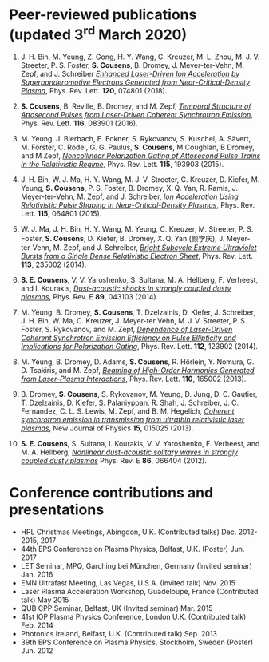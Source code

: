# Peer-reviewed publications (updated 3<sup>rd</sup> March 2020)
1. J. H. Bin, M. Yeung, Z. Gong, H. Y. Wang, C. Kreuzer, M. L. Zhou, M. J. V. Streeter, P. S. Foster, **S. Cousens**, B. Dromey, J. Meyer-ter-Vehn, M. Zepf, and J. Schreiber *[Enhanced Laser-Driven Ion Acceleration by Superponderomotive Electrons Generated from Near-Critical-Density Plasma](https://journals.aps.org/prl/abstract/10.1103/PhysRevLett.120.074801)*, Phys. Rev. Lett. **120**, 074801 (2018).

2. **S. Cousens**, B. Reville, B. Dromey, and M. Zepf, *[Temporal Structure of Attosecond Pulses from Laser-Driven Coherent Synchrotron Emission](https://journals.aps.org/prl/abstract/10.1103/PhysRevLett.116.083901)*, Phys. Rev. Lett. **116**, 083901 (2016).

3. M. Yeung, J. Bierbach, E. Eckner, S. Rykovanov, S. Kuschel, A. Sävert, M. Förster, C. Rödel, G. G. Paulus, **S. Cousens**, M Coughlan, B Dromey, and M Zepf, *[Noncollinear Polarization Gating of Attosecond Pulse Trains in the Relativistic Regime](https://journals.aps.org/prl/abstract/10.1103/PhysRevLett.115.193903)*, Phys. Rev. Lett. **115**, 193903 (2015).

4.  J. H. Bin, W. J. Ma, H. Y. Wang, M. J. V. Streeter, C. Kreuzer, D. Kiefer, M. Yeung,
**S. Cousens**, P. S. Foster, B. Dromey, X. Q. Yan, R. Ramis, J. Meyer-ter-Vehn, M. Zepf, and J. Schreiber, *[Ion Acceleration Using Relativistic Pulse Shaping in Near-Critical-Density Plasmas](https://journals.aps.org/prl/abstract/10.1103/PhysRevLett.115.064801)*, Phys. Rev. Lett. **115**, 064801 (2015).

5.  W. J. Ma, J. H. Bin, H. Y. Wang, M. Yeung, C. Kreuzer, M. Streeter, P. S. Foster,
**S. Cousens**, D. Kiefer, B. Dromey, X. Q. Yan (颜学庆), J. Meyer-ter-Vehn, M. Zepf, and J. Schreiber, *[Bright Subcycle Extreme Ultraviolet Bursts from a Single Dense Relativistic Electron Sheet](https://journals.aps.org/prl/abstract/10.1103/PhysRevLett.113.235002)*, Phys. Rev. Lett. **113**, 235002 (2014).

6.  **S. E. Cousens**, V. V. Yaroshenko, S. Sultana, M. A. Hellberg, F. Verheest, and I. Kourakis, *[Dust-acoustic shocks in strongly coupled dusty plasmas](https://journals.aps.org/pre/abstract/10.1103/PhysRevE.89.043103)*, Phys. Rev. E **89**, 043103 (2014).

7.  M. Yeung, B. Dromey, **S. Cousens**, T. Dzelzainis, D. Kiefer, J. Schreiber, J. H. Bin, W. Ma, C. Kreuzer, J. Meyer-ter Vehn, M. J. V. Streeter, P. S. Foster, S. Rykovanov, and M. Zepf, *[Dependence of Laser-Driven Coherent Synchrotron Emission Efficiency on Pulse Ellipticity and Implications for Polarization Gating](https://journals.aps.org/prl/abstract/10.1103/PhysRevLett.112.123902)*, Phys. Rev. Lett. **112**, 123902 (2014).

8.  M. Yeung, B. Dromey, D. Adams, **S. Cousens**, R. Hörlein, Y. Nomura, G. D. Tsakiris, and M. Zepf, *[Beaming of High-Order Harmonics Generated from Laser-Plasma Interactions](https://journals.aps.org/prl/abstract/10.1103/PhysRevLett.110.165002)*, Phys. Rev. Lett. **110**, 165002 (2013).

9.  B. Dromey, **S. Cousens**, S. Rykovanov, M. Yeung, D. Jung, D. C. Gautier, T. Dzelzainis,
D. Kiefer, S. Palaniyppan, R. Shah,  J. Schreiber, J. C. Fernandez, C. L. S. Lewis, M. Zepf, and B. M. Hegelich, *[Coherent synchrotron emission in transmission from ultrathin relativistic laser plasmas](https://iopscience.iop.org/article/10.1088/1367-2630/15/1/015025/meta)*, New Journal of Physics **15**, 015025 (2013).

10. **S. E. Cousens**, S. Sultana, I. Kourakis, V. V. Yaroshenko, F. Verheest, and M. A. Hellberg, *[Nonlinear dust-acoustic solitary waves in strongly coupled dusty plasmas](https://journals.aps.org/pre/abstract/10.1103/PhysRevE.86.066404)*
Phys. Rev. E **86**, 066404 (2012).

# Conference contributions and presentations

* HPL Christmas Meetings, Abingdon, U.K. (Contributed talks) Dec. 2012-2015, 2017
* 44th EPS Conference on Plasma Physics, Belfast, U.K. (Poster) Jun. 2017
* LET Seminar, MPQ, Garching bei München, Germany (Invited seminar) Jan. 2016
* EMN Ultrafast Meeting, Las Vegas, U.S.A. (Invited talk) Nov. 2015
* Laser Plasma Acceleration Workshop, Guadeloupe, France (Contributed talk) May 2015
* QUB CPP Seminar, Belfast, UK (Invited seminar) Mar. 2015
* 41st IOP Plasma Physics Conference, London U.K. (Contributed talk) Feb. 2014
* Photonics Ireland, Belfast, U.K. (Contributed talk) Sep. 2013
* 39th EPS Conference on Plasma Physics, Stockholm, Sweden (Poster) Jun. 2012